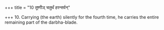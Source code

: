 +++
title = "10 तूष्णीञ् चतुर्थं हरन्सर्वन्"

+++
10. Carrying (the earth) silently for the fourth time, he carries the entire remaining part of the darbha-blade.  
